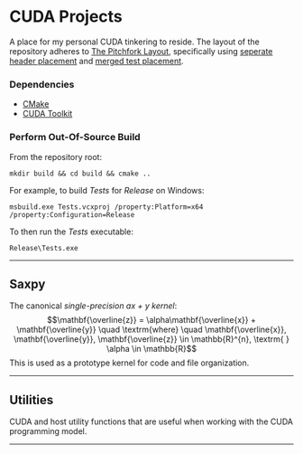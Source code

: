 # CUDA Projects

A place for my personal CUDA tinkering to reside. The layout of the repository adheres to [The Pitchfork Layout](https://api.csswg.org/bikeshed/?force=1&url=https://raw.githubusercontent.com/vector-of-bool/pitchfork/develop/data/spec.bs), specifically using [seperate header placement](https://api.csswg.org/bikeshed/?force=1&url=https://raw.githubusercontent.com/vector-of-bool/pitchfork/develop/data/spec.bs#src.header-placement) and [merged test placement](https://api.csswg.org/bikeshed/?force=1&url=https://raw.githubusercontent.com/vector-of-bool/pitchfork/develop/data/spec.bs#src.tests).

### Dependencies ###
* [CMake](https://cmake.org/download/)
* [CUDA Toolkit](https://developer.nvidia.com/cuda-downloads)

### Perform Out-Of-Source Build ###

From the repository root:
```
mkdir build && cd build && cmake ..
```
For example, to build *Tests* for *Release* on Windows:
```
msbuild.exe Tests.vcxproj /property:Platform=x64 /property:Configuration=Release
```
To then run the *Tests* executable:
```
Release\Tests.exe
```

---

## Saxpy ##

The canonical *single-precision ax + y kernel*:
$$\mathbf{\overline{z}} = \alpha\mathbf{\overline{x}} + \mathbf{\overline{y}} \quad \textrm{where} \quad \mathbf{\overline{x}}, \mathbf{\overline{y}}, \mathbf{\overline{z}} \in \mathbb{R}^{n}, \textrm{ } \alpha \in \mathbb{R}$$
This is used as a prototype kernel for code and file organization.

---

## Utilities ##

CUDA and host utility functions that are useful when working with the CUDA programming model.

---
